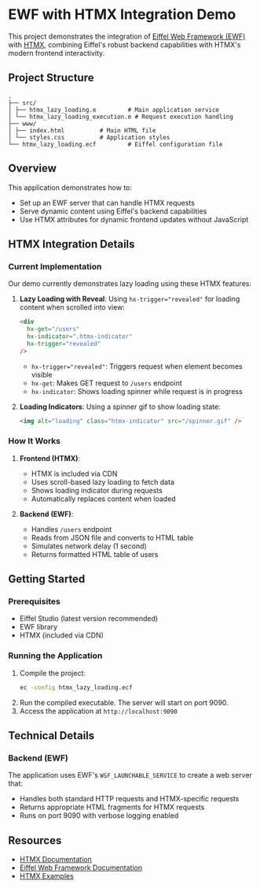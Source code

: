 # EWF with HTMX Integration Demo
This project demonstrates the integration of [Eiffel Web Framework (EWF)](https://github.com/EiffelWebFramework/EWF) with [HTMX](https://htmx.org/), combining Eiffel's robust backend capabilities with HTMX's modern frontend interactivity.
## Project Structure 
```
.
├── src/
│ ├── htmx_lazy_loading.e         # Main application service
│ └── htmx_lazy_loading_execution.e # Request execution handling
├── www/
│ ├── index.html          # Main HTML file
│ └── styles.css          # Application styles
└── htmx_lazy_loading.ecf         # Eiffel configuration file
```
## Overview
This application demonstrates how to:
- Set up an EWF server that can handle HTMX requests
- Serve dynamic content using Eiffel's backend capabilities
- Use HTMX attributes for dynamic frontend updates without JavaScript
## HTMX Integration Details
### Current Implementation
Our demo currently demonstrates lazy loading using these HTMX features:
1. **Lazy Loading with Reveal**: Using `hx-trigger="revealed"` for loading content when scrolled into view:
   ```html
   <div
     hx-get="/users"
     hx-indicator=".htmx-indicator"
     hx-trigger="revealed"
   />
   ```
   - `hx-trigger="revealed"`: Triggers request when element becomes visible
   - `hx-get`: Makes GET request to `/users` endpoint
   - `hx-indicator`: Shows loading spinner while request is in progress

2. **Loading Indicators**: Using a spinner gif to show loading state:
   ```html
   <img alt="loading" class="htmx-indicator" src="/spinner.gif" />
   ```

### How It Works
1. **Frontend (HTMX)**:
   - HTMX is included via CDN
   - Uses scroll-based lazy loading to fetch data
   - Shows loading indicator during requests
   - Automatically replaces content when loaded

2. **Backend (EWF)**:
   - Handles `/users` endpoint
   - Reads from JSON file and converts to HTML table
   - Simulates network delay (1 second)
   - Returns formatted HTML table of users
## Getting Started
### Prerequisites
- Eiffel Studio (latest version recommended)
- EWF library
- HTMX (included via CDN)
### Running the Application
1. Compile the project:
   ```bash
   ec -config htmx_lazy_loading.ecf
   ```
2. Run the compiled executable. The server will start on port 9090.
3. Access the application at `http://localhost:9090`
## Technical Details
### Backend (EWF)
The application uses EWF's `WSF_LAUNCHABLE_SERVICE` to create a web server that:
- Handles both standard HTTP requests and HTMX-specific requests
- Returns appropriate HTML fragments for HTMX requests
- Runs on port 9090 with verbose logging enabled
## Resources
- [HTMX Documentation](https://htmx.org/documentation/)
- [Eiffel Web Framework Documentation](https://github.com/EiffelWebFramework/EWF)
- [HTMX Examples](https://htmx.org/examples/)
